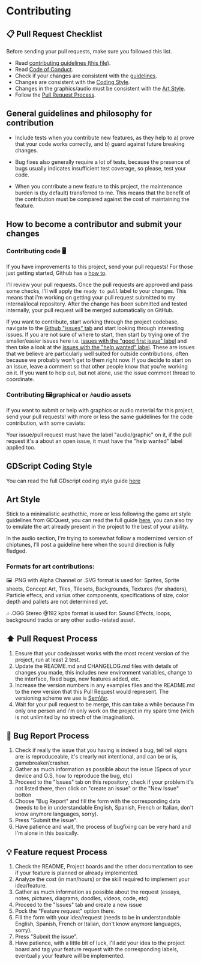 # Contributing

## 📋 Pull Request Checklist

Before sending your pull requests, make sure you followed this list.

- Read [contributing guidelines (this file)](CONTRIBUTING.md).
- Read [Code of Conduct](CODE_OF_CONDUCT.md).
- Check if your changes are consistent with the [guidelines](https://github.com/Rasmez/godot-classics/master/CONTRIBUTING.md#general-guidelines-and-philosophy-for-contribution).
- Changes are consistent with the [Coding Style](https://github.com/Rasmez/godot-classics/master/CONTRIBUTING.md#gdscritpt-coding-style).
- Changes in the graphics/audio must be consistent with the [Art Style](https://github.com/Rasmez/godot-classics/master/CONTRIBUTING.md#art-style).
- Follow the [Pull Request Process](https://github.com/Rasmez/godot-classics/master/CONTRIBUTING.md#pull-request-process).

## General guidelines and philosophy for contribution

*   Include tests when you contribute new features, as they help to a)
    prove that your code works correctly, and b) guard against future breaking
    changes.
    
*   Bug fixes also generally require a lot of tests, because the presence of bugs
    usually indicates insufficient test coverage, so please, test your code.
    
*   When you contribute a new feature to this project, the maintenance burden is
    (by default) transferred to me. This means that the benefit
    of the contribution must be compared against the cost of maintaining the
    feature.

## How to become a contributor and submit your changes

### Contributing code 🖥

If you have improvements to this project, send your pull requests! For those
just getting started, Github has a
[how to](https://help.github.com/articles/using-pull-requests/).

I'll review your pull requests. Once the pull requests are approved and pass 
some checks, I'll will apply the `ready to pull` label to your changes. 
This means that i'm working on getting your pull request submitted to my internal/local repository. 
After the change has been submitted and tested internally, your pull request will be merged
automatically on GitHub.

If you want to contribute, start working through the project codebase,
navigate to the
[Github "issues" tab](https://github.com/Rasmez/godot-classics/issues) and start
looking through interesting issues. If you are not sure of where to start, then
start by trying one of the smaller/easier issues here i.e.
[issues with the "good first issue" label](https://github.com/Rasmez/godot-classics/labels/good%20first%20issue)
and then take a look at the
[issues with the "help wanted" label](https://github.com/Rasmez/godot-classics/labels/help%20wanted).
These are issues that we believe are particularly well suited for outside
contributions, often because we probably won't get to them right now. If you
decide to start on an issue, leave a comment so that other people know that
you're working on it. If you want to help out, but not alone, use the issue
comment thread to coordinate.

### Contributing 🖼graphical or 🎶audio assets 

If you want to submit or help with graphics or audio material for this project, send your pull requests! 
with more or less the same guidelines for the code contribution, with some caviats:
 
Your issue/pull request must have the label "audio/graphic" on it, if the pull request it's a about an open
issue, it must have the "help wanted" label applied too.

## GDScript Coding Style

You can read the full GDscript coding style guide [here](https://docs.godotengine.org/en/stable/getting_started/scripting/gdscript/gdscript_styleguide.html)

## Art Style

Stick to a minimalistic aesthethic, more or less following the game art style guidelines from GDQuest, you can read the full guide [here](https://www.gdquest.com/docs/guidelines/style-guides/game-art/), you can also try to emulate the art already present in the project to the best of your ability.

In the audio section, I'm trying to somewhat follow a modernized version of chiptunes, I'll post a guideline here when the sound direction is fully fledged.

### Formats for art contributions:

🖼 .PNG with Alpha Channel or .SVG format is used for: Sprites, Sprite sheets, Concept Art, Tiles, Tilesets, Backgrounds, Textures (for shaders), Particle effecs, and varius other components, specifications of size, color depth and pallets are not determined yet.

🎶 .OGG Stereo @192 kpbs format is used for: Sound Effects, loops, background tracks or any other audio-related asset.

## ⬆️ Pull Request Process

1. Ensure that your code/asset works with the most recent version of the project, run at least 2 test.
2. Update the README.md and CHANGELOG.md files with details of changes you made, this includes new environment 
   variables, change to the interface, fixed bugs, new features added, etc.
3. Increase the version numbers in any examples files and the README.md to the new version that this
   Pull Request would represent. The versioning scheme we use is [SemVer](http://semver.org/).
4. Wait for your pull request to be merge, this can take a while because I'm only one person and i'm only work on the project in my spare time (wich is not unlimited by no strech of the imagination).

## 🐞 Bug Report Process

1. Check if really the issue that you having is indeed a bug, tell tell signs are: is reproduceable, it's crearly not intentional, and can be or is, gamebreaker/crasher.
2. Gather as much information as possible about the issue (Specs of your device and O.S, how to reproduce the bug, etc)
3. Proceed to the "Issues" tab on this repository, check if your problem it's not listed there, then click on "create an issue" or the "New Issue" botton
4. Choose "Bug Report" and fill the form with the corresponding data (needs to be in understandable English, Spanish, French or Italian, don't know anymore languages, sorry).
5. Press "Submit the issue".
6. Have patience and wait, the process of bugfixing can be very hard and I'm alone in this basically.

## 💡 Feature request Process

1. Check the README, Project boards and the other documentation to see if your feature is planned or already implemented.
2. Analyze the cost (in man/hours) or the skill required to implement your idea/feature.
3. Gather as much information as possible about the request (essays, notes, pictures, diagrams, doodles, videos, code, etc)
4. Proceed to the "Issues" tab and create a new issue
5. Pock the "Feature request" option there.
6. Fill the form with your idea/request (needs to be in understandable English, Spanish, French or Italian, don't know anymore languages, sorry).
7. Press "Submit the issue".
8. Have patience, with a little bit of luck, I'll add your idea to the project board and tag your feature request with the corresponding labels, eventually your feature will be implemented.
